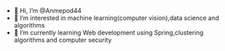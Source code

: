 - 👋 Hi, I’m @Anmepod44
- 👀 I’m interested in machine learning(computer vision),data science and algorithms
- 🌱 I’m currently learning Web development using Spring,clustering algorithms and computer security


<!---
Anmepod44/Anmepod44 is a ✨ special ✨ repository because its `README.md` (this file) appears on your GitHub profile.
You can click the Preview link to take a look at your changes.
--->
